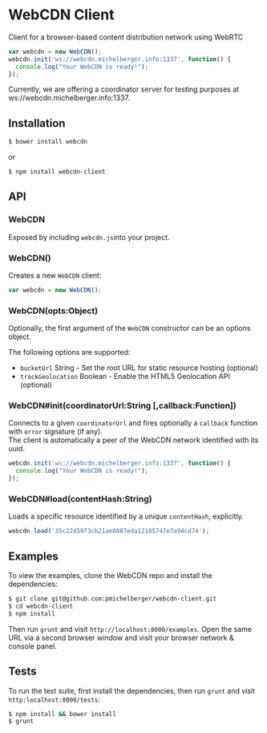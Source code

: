 # WebCDN Client
Client for a browser-based content distribution network using WebRTC

```js
var webcdn = new WebCDN();
webcdn.init('ws://webcdn.michelberger.info:1337', function() {
  console.log("Your WebCDN is ready!");
});
```
Currently, we are offering a coordinator server for testing purposes at ws://webcdn.michelberger.info:1337.

## Installation

```bash
$ bower install webcdn
```

or 

```bash
$ npm install webcdn-client
```

## API

### WebCDN

Exposed by including `webcdn.js`into your project.

### WebCDN()

Creates a new `WebCDN` client:

```js
var webcdn = new WebCDN();
```

### WebCDN(opts:Object)

Optionally, the first argument of the `WebCDN` constructor can be an options object.

The following options are supported:

  - `bucketUrl` String - Set the root URL for static resource hosting (optional)
  - `trackGeolocation` Boolean - Enable the HTML5 Geolocation API (optional)


### WebCDN#init(coordinatorUrl:String [,callback:Function])

Connects to a given `coordinatorUrl` and fires optionally a `callback` function with `error` signature (if any).  
The client is automatically a peer of the WebCDN network identified with its uuid.

```js
webcdn.init('ws://webcdn.michelberger.info:1337', function() {
  console.log("Your WebCDN is ready!");
});
```

### WebCDN#load(contentHash:String)

Loads a specific resource identified by a unique `contentHash`, explicitly.

```js
webcdn.load('35c22d5973cb21ae0887eda12185747e7a94cd74');
```

## Examples

To view the examples, clone the WebCDN repo and install the dependencies:

```bash
$ git clone git@github.com:pmichelberger/webcdn-client.git
$ cd webcdn-client
$ npm install
```

Then run `grunt` and visit `http://localhost:8000/examples`. Open the same URL via a second browser window and visit your browser network & console panel.

## Tests

To run the test suite, first install the dependencies, then run `grunt` and visit `http:localhost:8000/tests`:

```bash
$ npm install && bower install
$ grunt
```
